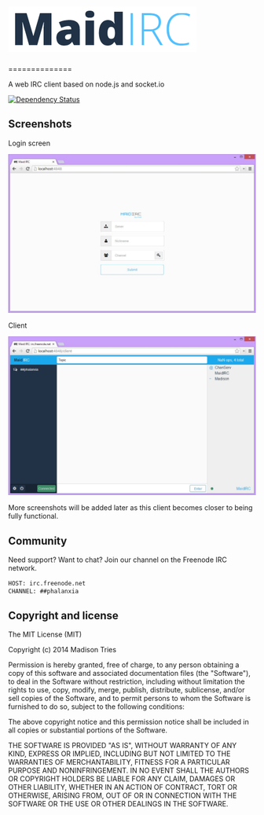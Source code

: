 # ![Maid IRC](public/img/logo.png)

==============

A web IRC client based on node.js and socket.io

[![Dependency Status](https://gemnasium.com/Phalanxia/Maid-IRC.png)](https://gemnasium.com/Phalanxia/Maid-IRC)

## Screenshots

Login screen

![Login Screen](screenshots/login.png)

Client

![Login Screen](screenshots/client.png)

More screenshots will be added later as this client becomes closer to being fully functional.

## Community

Need support? Want to chat? Join our channel on the Freenode IRC network.

	HOST: irc.freenode.net
	CHANNEL: ##phalanxia

## Copyright and license

The MIT License (MIT)

Copyright (c) 2014 Madison Tries

Permission is hereby granted, free of charge, to any person obtaining a copy of
this software and associated documentation files (the "Software"), to deal in
the Software without restriction, including without limitation the rights to
use, copy, modify, merge, publish, distribute, sublicense, and/or sell copies of
the Software, and to permit persons to whom the Software is furnished to do so,
subject to the following conditions:

The above copyright notice and this permission notice shall be included in all
copies or substantial portions of the Software.

THE SOFTWARE IS PROVIDED "AS IS", WITHOUT WARRANTY OF ANY KIND, EXPRESS OR
IMPLIED, INCLUDING BUT NOT LIMITED TO THE WARRANTIES OF MERCHANTABILITY, FITNESS
FOR A PARTICULAR PURPOSE AND NONINFRINGEMENT. IN NO EVENT SHALL THE AUTHORS OR
COPYRIGHT HOLDERS BE LIABLE FOR ANY CLAIM, DAMAGES OR OTHER LIABILITY, WHETHER
IN AN ACTION OF CONTRACT, TORT OR OTHERWISE, ARISING FROM, OUT OF OR IN
CONNECTION WITH THE SOFTWARE OR THE USE OR OTHER DEALINGS IN THE SOFTWARE.

